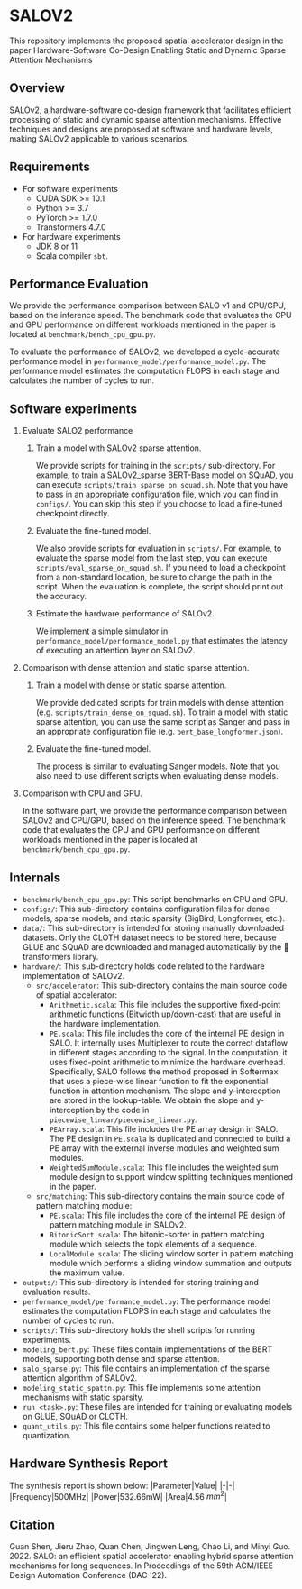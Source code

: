 # SALOV2
This repository implements the proposed spatial accelerator design in the paper Hardware-Software Co-Design Enabling Static and Dynamic Sparse Attention Mechanisms

## Overview
SALOv2, a hardware-software co-design framework that facilitates efficient processing of static and dynamic sparse attention mechanisms. Effective techniques and designs are proposed at software and hardware levels, making SALOv2 applicable to various scenarios.

## Requirements

-  For software experiments
   -  CUDA SDK >= 10.1
   -  Python >= 3.7
   -  PyTorch >= 1.7.0
   -  Transformers 4.7.0
-  For hardware experiments
   -  JDK 8 or 11
   -  Scala compiler `sbt`. 

## Performance Evaluation
We provide the performance comparison between SALO v1 and CPU/GPU, based on the inference speed. The benchmark code that evaluates the CPU and GPU performance on different workloads mentioned in the paper is located at `benchmark/bench_cpu_gpu.py`. 

To evaluate the performance of SALOv2, we developed a cycle-accurate performance model in `performance_model/performance_model.py`. The performance model estimates the computation FLOPS in each stage and calculates the number of cycles to run.


## Software experiments

1.  Evaluate SALO2 performance

    1.  Train a model with SALOv2 sparse attention. 

        We provide scripts for training in the `scripts/` sub-directory. For example, to train a SALOv2_sparse BERT-Base model on SQuAD, you can execute `scripts/train_sparse_on_squad.sh`. Note that you have to pass in an appropriate configuration file, which you can find in `configs/`. You can skip this step if you choose to load a fine-tuned checkpoint directly.

    2.  Evaluate the fine-tuned model. 

        We also provide scripts for evaluation in `scripts/`. For example, to evaluate the sparse model from the last step, you can execute `scripts/eval_sparse_on_squad.sh`. If you need to load a checkpoint from a non-standard location, be sure to change the path in the script. When the evaluation is complete, the script should print out the accuracy.

    3.  Estimate the hardware performance of SALOv2. 

        We implement a simple simulator in `performance_model/performance_model.py` that estimates the latency of executing an attention layer on SALOv2.

2.  Comparison with dense attention and static sparse attention.

    1.  Train a model with dense or static sparse attention. 

        We provide dedicated scripts for train models with dense attention (e.g. `scripts/train_dense_on_squad.sh`). To train a model with static sparse attention, you can use the same script as Sanger and pass in an appropriate configuration file (e.g. `bert_base_longformer.json`).

    2.  Evaluate the fine-tuned model. 

        The process is similar to evaluating Sanger models. Note that you also need to use different scripts when evaluating dense models.

3.  Comparison with CPU and GPU.

    In the software part, we provide the performance comparison between SALOv2 and CPU/GPU, based on the inference speed. The benchmark code that evaluates the CPU and GPU performance on different workloads mentioned in the paper is located at `benchmark/bench_cpu_gpu.py`.

## Internals

-  `benchmark/bench_cpu_gpu.py`: This script benchmarks on CPU and GPU.
-  `configs/`: This sub-directory contains configuration files for dense models, sparse models, and static sparsity (BigBird, Longformer, etc.).
-  `data/`: This sub-directory is intended for storing manually downloaded datasets. Only the CLOTH dataset needs to be stored here, because GLUE and SQuAD are downloaded and managed automatically by the :hugs: ​transformers library.
-  `hardware/`: This sub-directory holds code related to the hardware implementation of SALOv2.
   -  `src/accelerator`: This sub-directory contains the main source code of spatial accelerator:
      -  `Arithmetic.scala`: This file includes the supportive fixed-point arithmetic functions (Bitwidth up/down-cast) that are useful in the hardware implementation.
      -  `PE.scala`: This file includes the core of the internal PE design in SALO. It internally uses Multiplexer to route the correct dataflow in different stages according to the signal. In the computation, it uses fixed-point arithmetic to minimize the hardware overhead. Specifically, SALO follows the method proposed in Softermax that uses a piece-wise linear function to fit the exponential function in attention mechanism. The slope and y-interception are stored in the lookup-table. We obtain the slope and y-interception by the code in `piecewise_linear/piecewise_linear.py`.
      -  `PEArray.scala`: This file includes the PE array design in SALO. The PE design in `PE.scala` is duplicated and connected to build a PE array with the external inverse modules and weighted sum modules.
      -  `WeightedSumModule.scala`: This file includes the weighted sum module design to support window splitting techniques mentioned in the paper.
   -  `src/matching`: This sub-directory contains the main source code of pattern matching module:
      -  `PE.scala`: This file includes the core of the internal PE design of pattern matching module in SALOv2.
      -  `BitonicSort.scala`: The bitonic-sorter in pattern matching module which selects the topk elements of a sequence.
      -  `LocalModule.scala`: The sliding window sorter in pattern matching module which performs a sliding window summation and outputs the maximum value.
-  `outputs/`: This sub-directory is intended for storing training and evaluation results.
-  `performance_model/performance_model.py`: The performance model estimates the computation FLOPS in each stage and calculates the number of cycles to run.
-  `scripts/`: This sub-directory holds the shell scripts for running experiments.
-  `modeling_bert​​​.py`: These files contain implementations of the BERT models, supporting both dense and sparse attention.
-  `salo_sparse.py`: This file contains an implementation of the sparse attention algorithm of SALOv2.
-  `modeling_static_spattn.py`: This file implements some attention mechanisms with static sparsity.
-  `run_<task>​​​​​​​.py`: These files are intended for training or evaluating models on GLUE, SQuAD or CLOTH.
-  `quant_utils.py`: This file contains some helper functions related to quantization.


## Hardware Synthesis Report
The synthesis report is shown below:
|Parameter|Value|
|-|-|
|Frequency|500MHz|
|Power|532.66mW|
|Area|4.56 $mm^2$|

## Citation
Guan Shen, Jieru Zhao, Quan Chen, Jingwen Leng, Chao Li, and Minyi Guo. 2022. SALO: an efficient spatial accelerator enabling hybrid sparse attention mechanisms for long sequences. In Proceedings of the 59th ACM/IEEE Design Automation Conference (DAC '22).
